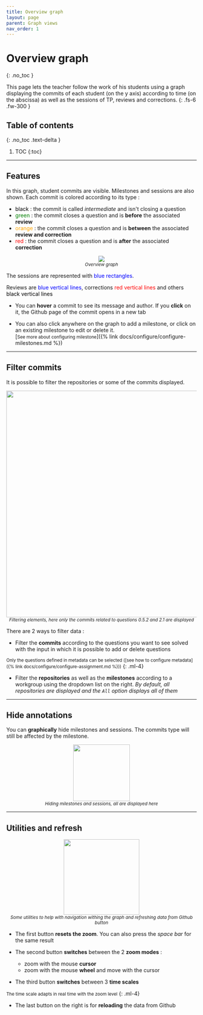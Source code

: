 ```yaml
---
title: Overview graph
layout: page
parent: Graph views
nav_order: 1
---
```


# Overview graph
{: .no_toc }

This page lets the teacher follow the work of his students using a graph displaying the commits of each student (on the y axis) according to time (on the abscissa) as well as the sessions of TP, reviews and corrections.
{: .fs-6 .fw-300 }

## Table of contents
{: .no_toc .text-delta }

1. TOC
{:toc}

---

## Features

In this graph, student commits are visible. Milestones and sessions are also shown. Each commit is colored according to its type :
- <span style="color:black">black</span> : the commit is called _intermediate_ and isn't closing a question
- <span style="color:green">green</span> : the commit closes a question and is **before** the associated **review**
- <span style="color:orange">orange</span> : the commit closes a question and is **between** the associated **review and correction** 
- <span style="color:red">red</span> : the commit closes a question and is **after** the associated **correction**



<center>
    <img src="/assets/images/overview-graph.png" ><br>
    <small>
        <em>Overview graph</em>
    </small>
</center>

The sessions are represented with <span style="color:blue">blue rectangles</span>.

Reviews are <span style="color:blue">blue vertical lines</span>, corrections <span style="color:red">red vertical lines</span> and others <span style="color:black">black vertical lines</span>

- You can **hover** a commit to see its message and author. If you **click** on it, the Github page of the commit opens in a new tab

- You can also click anywhere on the graph to add a milestone, or click on an existing milestone to edit or delete it.  
[<small>See more about configuring milestone</small>]({% link docs/configure/configure-milestones.md %})

---

## Filter commits

It is possible to filter the repositories or some of the commits displayed.

<center>
    <img src="/assets/images/filter.png" width="600"><br>
    <small>
        <em>Filtering elements, here only the commits related to questions 0.5.2 and 2.1 are displayed</em>
    </small>
</center>

There are 2 ways to filter data :
- Filter the **commits** according to the questions you want to see solved with the input in which it is possible to add or delete questions

<small>Only the questions defined in metadata can be selected ([see how to configure metadata]({% link docs/configure/configure-assignment.md %}))</small>
{: .ml-4}

- Filter the **repositories** as well as the **milestones** according to a workgroup using the dropdown list on the right. _By default, all repositories are displayed and the `All` option displays all of them_

---

## Hide annotations

You can **graphically** hide milestones and sessions. The commits type will still be affected by the milestone.

<center>
    <img src="/assets/images/hide.png" width="150"><br>
    <small>
        <em>Hiding milestones and sessions, all are displayed here</em>
    </small>
</center>

---

## Utilities and refresh

<center>
    <img src="/assets/images/other-buttons.png" width="200"><br>
    <small>
        <em>Some utilities to help with navigation withing the graph and refreshing data from Github button</em>
    </small>
</center>

- The first button **resets the zoom**. You can also press the _space bar_ for the same result

- The second button **switches** between the 2 **zoom modes** : 
    - zoom with the mouse **cursor** 
    - zoom with the mouse **wheel** and move with the cursor

- The third button **switches** between 3 **time scales** 

<small>The time scale adapts in real time with the zoom level</small>
{: .ml-4}

- The last button on the right is for **reloading** the data from Github